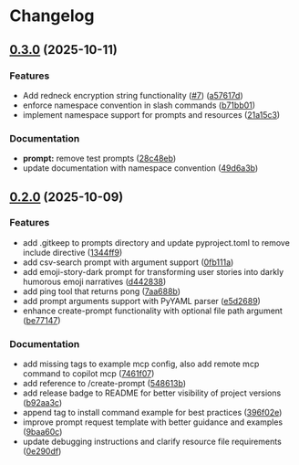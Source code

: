 # Changelog

## [0.3.0](https://github.com/marcmodin/mcp-prompt-server/compare/v0.2.0...v0.3.0) (2025-10-11)


### Features

* Add redneck encryption string functionality ([#7](https://github.com/marcmodin/mcp-prompt-server/issues/7)) ([a57617d](https://github.com/marcmodin/mcp-prompt-server/commit/a57617d3cb4ff8b1dc1f5486a3dee39d5d28737f))
* enforce namespace convention in slash commands ([b71bb01](https://github.com/marcmodin/mcp-prompt-server/commit/b71bb0104250bf62bb38dde9ce61117f889016bc))
* implement namespace support for prompts and resources ([21a15c3](https://github.com/marcmodin/mcp-prompt-server/commit/21a15c3f18385cca8076e1cd23fa52023ccc1675))


### Documentation

* **prompt:** remove test prompts ([28c48eb](https://github.com/marcmodin/mcp-prompt-server/commit/28c48eb90b8130c6f6b8276510434a126da78d09))
* update documentation with namespace convention ([49d6a3b](https://github.com/marcmodin/mcp-prompt-server/commit/49d6a3b92be50f67ad108b7a4f3cf284bb06dc12))

## [0.2.0](https://github.com/marcmodin/mcp-prompt-server/compare/v0.1.0...v0.2.0) (2025-10-09)


### Features

* add .gitkeep to prompts directory and update pyproject.toml to remove include directive ([1344ff9](https://github.com/marcmodin/mcp-prompt-server/commit/1344ff91da752cb1f88ccbb911b0b0eaec676cc0))
* add csv-search prompt with argument support ([0fb111a](https://github.com/marcmodin/mcp-prompt-server/commit/0fb111a4a4c787d777d94aeb5408ee0db57a8247))
* add emoji-story-dark prompt for transforming user stories into darkly humorous emoji narratives ([d442838](https://github.com/marcmodin/mcp-prompt-server/commit/d44283802af55ab8960554f750581a0b5b74bfc7))
* add ping tool that returns pong ([7aa688b](https://github.com/marcmodin/mcp-prompt-server/commit/7aa688babad8a414fa740d4c3098a5e8cfd584ca))
* add prompt arguments support with PyYAML parser ([e5d2689](https://github.com/marcmodin/mcp-prompt-server/commit/e5d2689383c0f3c131fecade6934f0dd8c02ebd7))
* enhance create-prompt functionality with optional file path argument ([be77147](https://github.com/marcmodin/mcp-prompt-server/commit/be771479bd089295eebf424f913beba85e336539))


### Documentation

* add missing tags to example mcp config, also add remote mcp command to copilot mcp ([7461f07](https://github.com/marcmodin/mcp-prompt-server/commit/7461f07e7d5d99327e9594778d81310b7c3ec3b0))
* add reference to /create-prompt ([548613b](https://github.com/marcmodin/mcp-prompt-server/commit/548613bab06903d4a554957858495c8c67c06fa3))
* add release badge to README for better visibility of project versions ([b92aa3c](https://github.com/marcmodin/mcp-prompt-server/commit/b92aa3ca697266591747053dc5feb58d5dcfe10c))
* append tag to install command example for best practices ([396f02e](https://github.com/marcmodin/mcp-prompt-server/commit/396f02e59fc0636e6d1c1ad608ac1496c107c3de))
* improve prompt request template with better guidance and examples ([9baa60c](https://github.com/marcmodin/mcp-prompt-server/commit/9baa60c1155d823860229b9709ce7d1197417f9e))
* update debugging instructions and clarify resource file requirements ([0e290df](https://github.com/marcmodin/mcp-prompt-server/commit/0e290dfe48413493f462d7cebe4bbcdaf8eea672))

